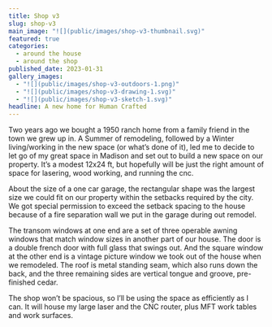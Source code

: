 ```yaml
---
title: Shop v3
slug: shop-v3
main_image: "![](public/images/shop-v3-thumbnail.svg)"
featured: true
categories:
  - around the house
  - around the shop
published_date: 2023-01-31
gallery_images:
  - "![](public/images/shop-v3-outdoors-1.png)"
  - "![](public/images/shop-v3-drawing-1.svg)"
  - "![](public/images/shop-v3-sketch-1.svg)"
headline: A new home for Human Crafted
---
```


Two years ago we bought a 1950 ranch home from a family friend in the town we grew up in. A Summer of remodeling, followed by a Winter living/working in the new space (or what’s done of it), led me to decide to let go of my great space in Madison and set out to build a new space on our property. It’s a modest 12x24 ft, but hopefully will be just the right amount of space for lasering, wood working, and running the cnc.  

About the size of a one car garage, the rectangular shape was the largest size we could fit on our property within the setbacks required by the city. We got special permission to exceed the setback spacing to the house because of a fire separation wall we put in the garage during out remodel.  

The transom windows at one end are a set of three operable awning windows that match window sizes in another part of our house. The door is a double french door with full glass that swings out. And the square window at the other end is a vintage picture window we took out of the house when we remodeled. The roof is metal standing seam, which also runs down the back, and the three remaining sides are vertical tongue and groove, pre-finished cedar.  

The shop won’t be spacious, so I’ll be using the space as efficiently as I can. It will house my large laser and the CNC router, plus MFT work tables and work surfaces.

